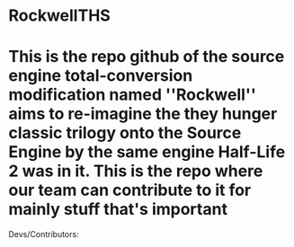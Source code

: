 # RockwellTHS
This is the repo github of the source engine total-conversion modification named ''Rockwell'' aims to re-imagine the they hunger classic trilogy onto the Source Engine by the same engine Half-Life 2 was in it.
This is the repo where our team can contribute to it for mainly stuff that's important
=====================================
Devs/Contributors:
